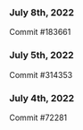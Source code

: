 ### July 8th, 2022

Commit #183661

### July 5th, 2022

Commit #314353


### July 4th, 2022

Commit #72281
